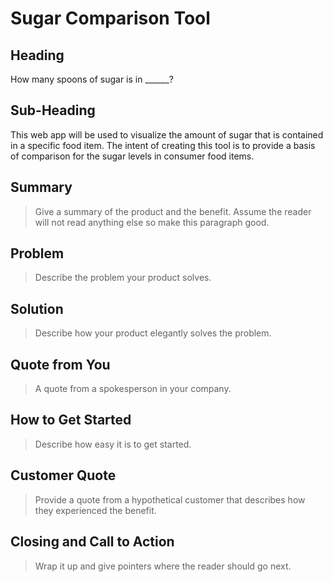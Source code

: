 # Sugar Comparison Tool #
 
## Heading ##
  How many spoons of sugar is in ______?

## Sub-Heading ##
  This web app will be used to visualize the amount of sugar that is contained in a specific food item. The intent of creating this tool
  is to provide a basis of comparison for the sugar levels in consumer food items.  

## Summary ##
  > Give a summary of the product and the benefit. Assume the reader will not read anything else so make this paragraph good.

## Problem ##
  > Describe the problem your product solves.

## Solution ##
  > Describe how your product elegantly solves the problem.

## Quote from You ##
  > A quote from a spokesperson in your company.

## How to Get Started ##
  > Describe how easy it is to get started.

## Customer Quote ##
  > Provide a quote from a hypothetical customer that describes how they experienced the benefit.

## Closing and Call to Action ##
  > Wrap it up and give pointers where the reader should go next.
